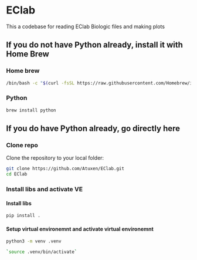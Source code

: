 # EClab
This a codebase for reading EClab Biologic files and making plots


## If you do not have Python already, install it with Home Brew

### Home brew
```bash
/bin/bash -c "$(curl -fsSL https://raw.githubusercontent.com/Homebrew/install/HEAD/install.sh)"
```
### Python

```bash
brew install python
```

## If you do have Python already, go directly here
### Clone repo
Clone the repository to your local folder:
```bash
git clone https://github.com/Atuxen/EClab.git
cd EClab

```

### Install libs and activate VE
#### Install libs
```bash
pip install .
```

#### Setup virtual environemnt and activate virtual environemnt
```bash
python3 -m venv .venv

`source .venv/bin/activate`
```